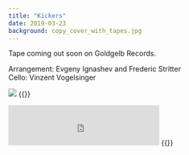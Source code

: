 ```yaml
---
title: "Kickers"
date: 2019-03-23
background: copy_cover_with_tapes.jpg
---
```


Tape coming out soon on Goldgelb Records.

Arrangement: Evgeny Ignashev and Frederic Stritter  
Cello: Vinzent Vogelsinger


![](fsk-18.jpg)
{{<html>}}
<iframe src="https://open.spotify.com/embed/album/6ow2szLs3BKQHqL4DbFeRk" width="300" height="80" frameborder="0" allowtransparency="true" allow="encrypted-media"></iframe>
{{</html>}}
